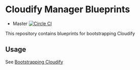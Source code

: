 # Cloudify Manager Blueprints

* Master [![Circle CI](https://circleci.com/gh/cloudify-cosmo/cloudify-manager-blueprints/tree/master.svg?style=shield)](https://circleci.com/gh/cloudify-cosmo/cloudify-manager-blueprints/tree/master)

This repository contains blueprints for bootstrapping Cloudify

## Usage

See [Bootstrapping Cloudify](http://getcloudify.org/guide/installation-bootstrapping.html)
